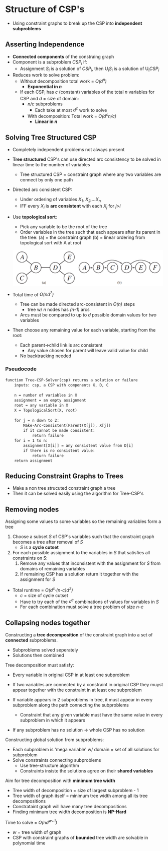 # Structure of CSP's
* Using constraint graphs to break up the CSP into **independent subproblems**

## Asserting Independence
* **Connected components** of the constraing graph
* Component is a subproblem *CSP<sub>i</sub>* if:
    * Assignment *S<sub>i</sub>* is a solution of *CSP<sub>i</sub>*, then U<sub>i</sub>*S<sub>i</sub>* is a solution of U<sub>i</sub>*CSP<sub>i</sub>*
* Reduces work to solve problem:
    * *Without* decomposition total work = *O(d<sup>n</sup>)*
        * **Exponential in *n***
    * If each CSP<sub>i</sub> has *c* (constant) variables of the total *n* variables for CSP and *d* = size of domain:
        * *n/c* subproblems
            * Each take at most *d<sup>c</sup>* work to solve
        * With decomposition: Total work = *O(d<sup>c</sup>n/c)*
            * **Linear in *n***

## Solving Tree Structured CSP
* Completely independent problems not always present
* **Tree structured** CSP's can use directed arc consistency to be solved in linear time to the number of variables
    * Tree structured CSP = constraint graph where any two variables are connect by only one path
* Directed arc consistent CSP:
    * Under ordering of variables *X<sub>1</sub>, X<sub>2</sub>,...X<sub>n</sub>*
    * IFF every *X<sub>i</sub>* is **arc consistent** with each *X<sub>j</sub>* for *j>i*
* Use **topological sort**:
    * Pick any variable to be the root of the tree
    * Order variables in the tree such that each appears after its parent in the tree:
    (a) = the constraint graph
    (b) = linear ordering from topological sort with A at root

    ![](../images/2017-11-09-13-04-22.png)
* Total time of *O(nd<sup>2</sup>)*
    * Tree can be made directed arc-consistent in *O(n)* steps
        * tree w/ *n* nodes has *(n-1)* arcs
    * Arcs must be compared to up to *d* possible domain values for *two* variables
* Then choose any remaining value for each variable, starting from the root:
    * Each parent->child link is arc consistent
        * Any value chosen for parent will leave valid value for child
    * No backtracking needed

### Pseudocode
```
function Tree-CSP-Solver(csp) returns a solution or failure
    inputs: csp, a CSP with components X, D, C

    n = number of variables in X
    assignment = an empty assignment
    root = any variable in X
    X = TopologicalSort(X, root)

    for j = n down to 2:
        Make-Arc-Consistent(Parent(X[j]), X[j])
        if it cannot be made consistent:
            return failure
    for i = 1 to n:
        assignment[X[i]] = any consistent value from D[i]
        if there is no consistent value:
            return failure
    return assignment
```

## Reducing Constraint Graphs to Trees
* Make a non tree strucuted constraint graph a tree
* Then it can be solved easily using the algorithm for Tree-CSP's

## Removing nodes
Assigning some values to some variables so the remaining variables form a tree

1. Choose a subset *S* of CSP's variables such that the constraint graph becomes a tree after removal of *S*
    * *S* is a **cycle cutset**
2. For each possible assignment to the variables in *S* that satisfies all constraints on *S*:
    1. Remove any values that inconsistent with the assignment for *S* from domains of remaining variables
    2. If remaining CSP has a solution return it together with the assignment for *S*

* Total runtime = *O(d<sup>c</sup>&middot;(n-c)d<sup>2</sup>)*
    * *c* = size of cycle cutset
    * Have to try each of the *d<sup>c</sup>* combinations of values for variables in *S*
    * For each combination must solve a tree problem of size *n-c*
    
## Collapsing nodes together
Constructing a **tree decomposition** of the constraint graph into a set of **connected** subproblems.
* Subproblems solved seperately
* Solutions then combined

Tree decomposition must satisfy:
* Every variable in original CSP in at least one subproblem
* If two variables are connected by a constraint in original CSP they muyst appear together with the constraint in at least one subproblem
* If variable appears in 2 subproblems in tree, it must appear in every subproblem along the path connecting the subproblems
    * Constraint that any given variable must have the same value in every subproblem in which it appears

* If any subproblem has no solution -> whole CSP has no solution

Constructing global solution from subproblems:
* Each subproblem is 'mega variable' w/ domain = set of all solutions for subproblem
* Solve constraints connecting subproblems
    * Use tree-structure algorithm
    * Constraints insiste the solutions agree on their **shared variables**

Aim for tree decomposition with **minimum tree width**
* Tree width of decomposition = size of largest subproblem - 1
* Tree width of graph itself = minimum tree width among all its tree decompositions
* Constrataint graph will have many tree decompositions
* Finding minimum tree width decomposition is **NP-Hard**

Time to solve = *O(nd<sup>w+1</sup>)*
* *w* = tree width of graph
* CSP with constraint graphs of **bounded** tree width are solvable in polynomial time

